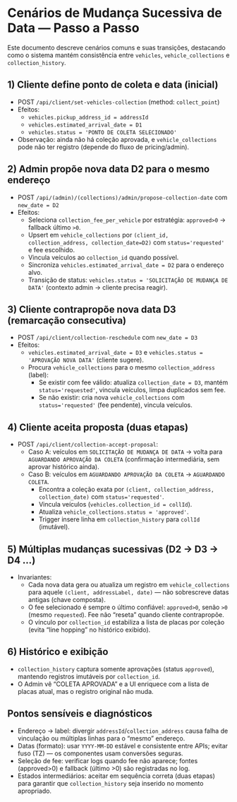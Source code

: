 # Cenários de Mudança Sucessiva de Data — Passo a Passo

Este documento descreve cenários comuns e suas transições, destacando como o sistema mantém consistência entre `vehicles`, `vehicle_collections` e `collection_history`.

## 1) Cliente define ponto de coleta e data (inicial)
- POST `/api/client/set-vehicles-collection` (method: `collect_point`)
- Efeitos:
  - `vehicles.pickup_address_id = addressId`
  - `vehicles.estimated_arrival_date = D1`
  - `vehicles.status = 'PONTO DE COLETA SELECIONADO'`
- Observação: ainda não há coleção aprovada, e `vehicle_collections` pode não ter registro (depende do fluxo de pricing/admin).

## 2) Admin propõe nova data D2 para o mesmo endereço
- POST `/api/(admin)/(collections)/admin/propose-collection-date` com `new_date = D2`
- Efeitos:
  - Seleciona `collection_fee_per_vehicle` por estratégia: `approved>0` → fallback último `>0`.
  - Upsert em `vehicle_collections` por `(client_id, collection_address, collection_date=D2)` com `status='requested'` e fee escolhido.
  - Vincula veículos ao `collection_id` quando possível.
  - Sincroniza `vehicles.estimated_arrival_date = D2` para o endereço alvo.
  - Transição de status: `vehicles.status = 'SOLICITAÇÃO DE MUDANÇA DE DATA'` (contexto admin → cliente precisa reagir).

## 3) Cliente contrapropõe nova data D3 (remarcação consecutiva)
- POST `/api/client/collection-reschedule` com `new_date = D3`
- Efeitos:
  - `vehicles.estimated_arrival_date = D3` e `vehicles.status = 'APROVAÇÃO NOVA DATA'` (cliente sugere).
  - Procura `vehicle_collections` para o mesmo `collection_address` (label):
    - Se existir com fee válido: atualiza `collection_date = D3`, mantém `status='requested'`, vincula veículos, limpa duplicados sem fee.
    - Se não existir: cria nova `vehicle_collections` com `status='requested'` (fee pendente), vincula veículos.

## 4) Cliente aceita proposta (duas etapas)
- POST `/api/client/collection-accept-proposal`:
  - Caso A: veículos em `SOLICITAÇÃO DE MUDANÇA DE DATA` → volta para `AGUARDANDO APROVAÇÃO DA COLETA` (confirmação intermediária, sem aprovar histórico ainda).
  - Caso B: veículos em `AGUARDANDO APROVAÇÃO DA COLETA` → `AGUARDANDO COLETA`.
    - Encontra a coleção exata por `(client, collection_address, collection_date)` com `status='requested'`.
    - Vincula veículos (`vehicles.collection_id = collId`).
    - Atualiza `vehicle_collections.status = 'approved'`.
    - Trigger insere linha em `collection_history` para `collId` (imutável).

## 5) Múltiplas mudanças sucessivas (D2 → D3 → D4 ...)
- Invariantes:
  - Cada nova data gera ou atualiza um registro em `vehicle_collections` para aquele `(client, addressLabel, date)` — não sobrescreve datas antigas (chave composta).
  - O fee selecionado é sempre o último confiável: `approved>0`, senão `>0` (mesmo `requested`). Fee não “reseta” quando cliente contrapropõe.
  - O vínculo por `collection_id` estabiliza a lista de placas por coleção (evita “line hopping” no histórico exibido).

## 6) Histórico e exibição
- `collection_history` captura somente aprovações (status `approved`), mantendo registros imutáveis por `collection_id`.
- O Admin vê “COLETA APROVADA” e a UI enriquece com a lista de placas atual, mas o registro original não muda.

## Pontos sensíveis e diagnósticos
- Endereço → label: divergir `addressId`/`collection_address` causa falha de vinculação ou múltiplas linhas para o “mesmo” endereço.
- Datas (formato): usar `YYYY-MM-DD` estável e consistente entre APIs; evitar fuso (TZ) — os componentes usam conversões seguras.
- Seleção de fee: verificar logs quando fee não aparece; fontes (approved>0) e fallback (último >0) são registradas no log.
- Estados intermediários: aceitar em sequência correta (duas etapas) para garantir que `collection_history` seja inserido no momento apropriado.

